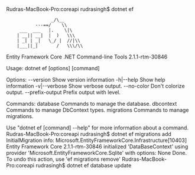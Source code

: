 ﻿Rudras-MacBook-Pro:coreapi rudrasingh$ dotnet ef

                     _/\__       
               ---==/    \\      
         ___  ___   |.    \|\    
        | __|| __|  |  )   \\\   
        | _| | _|   \_/ |  //|\\ 
        |___||_|       /   \\\/\\

Entity Framework Core .NET Command-line Tools 2.1.1-rtm-30846

Usage: dotnet ef [options] [command]

Options:
  --version        Show version information
  -h|--help        Show help information
  -v|--verbose     Show verbose output.
  --no-color       Don't colorize output.
  --prefix-output  Prefix output with level.

Commands:
  database    Commands to manage the database.
  dbcontext   Commands to manage DbContext types.
  migrations  Commands to manage migrations.

Use "dotnet ef [command] --help" for more information about a command.
Rudras-MacBook-Pro:coreapi rudrasingh$ dotnet ef migrations add InitialMigration
info: Microsoft.EntityFrameworkCore.Infrastructure[10403]
      Entity Framework Core 2.1.1-rtm-30846 initialized 'DataBaseContext' using provider 'Microsoft.EntityFrameworkCore.Sqlite' with options: None
Done. To undo this action, use 'ef migrations remove'
Rudras-MacBook-Pro:coreapi rudrasingh$ dotnet ef database update



